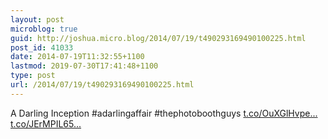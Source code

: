 ```yaml
---
layout: post
microblog: true
guid: http://joshua.micro.blog/2014/07/19/t490293169490100225.html
post_id: 41033
date: 2014-07-19T11:32:55+1100
lastmod: 2019-07-30T17:41:48+1100
type: post
url: /2014/07/19/t490293169490100225.html
---
```

A Darling Inception #adarlingaffair #thephotoboothguys [t.co/OuXGlHvpe...](http://t.co/OuXGlHvpeU) [t.co/JErMPIL65...](http://t.co/JErMPIL65C)

